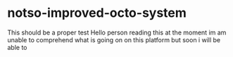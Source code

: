 # notso-improved-octo-system
This should be a proper test
Hello person reading this at the moment im am unable to comprehend what is going on on this platform but soon i will be able to
